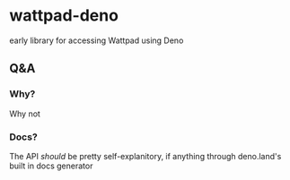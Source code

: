 # wattpad-deno
early library for accessing Wattpad using Deno

## Q&A

### Why?
Why not

### Docs?
The API *should* be pretty self-explanitory, if anything through deno.land's built in docs generator